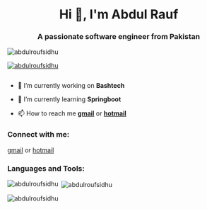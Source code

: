 <h1 align="center">Hi 👋, I'm Abdul Rauf</h1>
<h3 align="center">A passionate software engineer from Pakistan</h3>
 
<p align="left"> <img src="https://komarev.com/ghpvc/?username=abdulroufsidhu&label=Profile%20views&color=0e75b6&style=flat" alt="abdulroufsidhu" /> </p>

<p align="left"> <a href="https://github.com/ryo-ma/github-profile-trophy"><img src="https://github-profile-trophy.vercel.app/?username=abdulroufsidhu" alt="abdulroufsidhu" /></a> </p>

<p align="left"> <a href="https://twitter.com/" target="blank"><img src="https://img.shields.io/twitter/follow/?logo=twitter&style=for-the-badge" alt="" /></a> </p>

- 🔭 I’m currently working on **Bashtech**

- 🌱 I’m currently learning **Springboot**

- 📫 How to reach me **[gmail](mailto:abdulroufsidhu@gmail.com)** or **[hotmail](mailto:abdulroufsidhu@hotmail.com)**

<h3 align="left">Connect with me:</h3>
<p align="left">
 <a href="mailto:abdulroufsidhu@gmail.com">gmail</a> or <a href="mailto:abdulroufsidhu@hotmail.com">hotmail</a>
</p>

<h3 align="left">Languages and Tools:</h3>
<p><img align="left" src="https://github-readme-stats.vercel.app/api/top-langs?username=abdulroufsidhu&show_icons=true&locale=en&layout=compact" alt="abdulroufsidhu" /></p>

<p>&nbsp;<img align="center" src="https://github-readme-stats.vercel.app/api?username=abdulroufsidhu&show_icons=true&locale=en" alt="abdulroufsidhu" /></p>

<p><img align="center" src="https://github-readme-streak-stats.herokuapp.com/?user=abdulroufsidhu&" alt="abdulroufsidhu" /></p>
